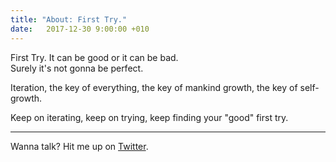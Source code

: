 ```yaml
---
title: "About: First Try."
date:   2017-12-30 9:00:00 +010
---
```


First Try. It can be good or it can be bad.  
Surely it's not gonna be perfect.

Iteration, the key of everything, the key of mankind growth, the key of self-growth.

Keep on iterating, keep on trying, keep finding your "good" first try.

___

Wanna talk? Hit me up on [Twitter](https://twitter.com/eliseomartelli).
